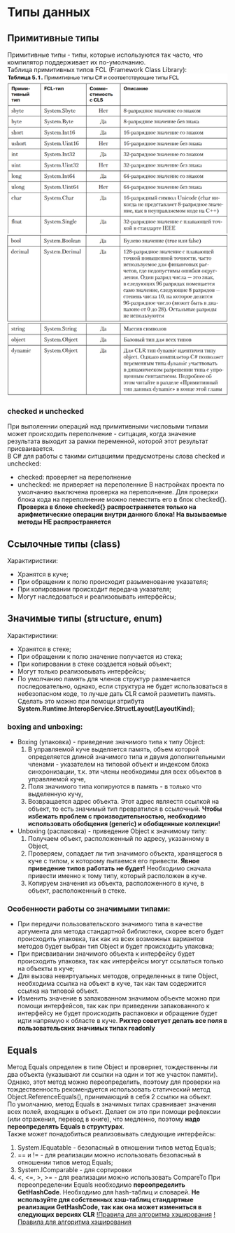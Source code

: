 # Типы данных
## Примитивные типы
Примитивные типы - типы, которые используются так часто, что компилятор поддерживает их по-умолчанию.</br>
Таблица примитивных типов FCL (Framework Class Library):
![FCL-типы](./imgReadme/fcl_1.png)
![FCL-типы](./imgReadme/fcl_2.png)
![FCL-типы](./imgReadme/fcl_3.png)

### checked и unchecked
При выполеннии операций над примитивными числовыми типами может происходить переполнение - 
ситцация, когда значение результата выходит за рамки переменной, которой этот результат присваивается.</br> 
В C# для работы с такими ситцациями предусмотрены слова checked и unchecked:
- checked: проверяет на переполнение
- unchecked: не приверяет на переполенние
В настройках проекта по умолчанию выключена проверка на переполнение.
Для проверки блока кода на переполнение можно пеместить его в блок checked{}.
**Проверка в блоке checked{} распространяется только на арифметические операции внутри данного блока! На вызываемые методы НЕ распространяется**

## Ссылочные типы (class)
Характиристики:
- Хранятся в куче;
- При обращении к полю происходит разыменование указателя;
- При копировании происходит передача указателя;
- Могут наследоваться и реализовывать интерфейсы;
## Значимые типы (structure, enum)
Характиристики:
- Хранятся в стеке;
- При обращении к полю значение получается из стека;
- При копировании в стеке создается новый объект;
- Могут только реализовывать интерфейсы;
- По умолчанию память для членов структур размечается последовательно, однако, если структура не будет
использоваться в небезопасном коде, то лучше дать CLR самой разметить память. 
Сделать это можно при помощи атрибута **System.Runtime.InteropService.StructLayout(LayoutKind)**;
### boxing and unboxing:
- Boxing (упаковка) - приведение значимого типа к типу Object:
	1. В управляемой куче выделяется память, объем которой определяется длиной значимого типа и 
	двумя дополнительными членами - указателем на типовой объект и индексом блока синхронизации, 
	т.к. эти члены необходимы для всех объектов в управляемой куче,
	2. Поля значимого типа копируются в память - в только что выделенную кучу,
	3. Возвращается адрес объекта. Этот адрес являестя ссылкой на объект, то есть значимый тип превратился 
	в ссылочный.
	**Чтобы избежать проблем с производительностью, необходимо использовать обобщения (generic) и обобщенные коллекции!**
- Unboxing (распаковка) - приведение Object к значимому типу:
	1. Получаем объект, расположенный по адресу, указанному в Object,
	2. Проверяем, сопадает ли тип значимого объекта, хранящегося в куче с типом, к которому пытаемся его привести.
	**Явное приведение типов работать не будет!** Необходимо сначала привести именно к тому типу, который расположен в куче.
	3. Копируем значения из объекта, расположенного в куче, в объект, расположенный в стеке.
### Особенности работы со значимыми типами:
- При передачи пользовательского значимого типа в качестве аргумента для метода стандартной библиотеки, скорее всего будет происходить упаковка, 
так как из всех возможных вариантов методов будет выбран тип Object и будет происходить упаковка;
- При присваивании значимого объекта к интерфейсу будет происходить упаковка, так как интерфейсы могут ссылаться только на объекты в куче;
- Для вызова невиртуальных методов, определенных в типе Object, необходима ссылка на объект в куче, 
так как там содержится ссылка на типовой объект.
- Изменить значение в запакованном значимом объекте можно при помощи интерфейсов, так как при приведении запакованного 
к интерфейсу не будет происходить распаковки и обращение будет идти напрямую к областе в куче.
**Рихтер советует делать все поля в пользовательских значимых типах readonly**

## Equals
Метод Equals определен в типе Object и проверяет, тождественны ли два объекта (указывают ли ссылки на один и тот же участок памяти).
Однако, этот метод можно переопределить, поэтому для проверки на тождественность рекомендуется использовать статический метод Object.ReferenceEquals(), принимающий в себя 2 ссылки на объект.</br>
По умолчанию, метод Equals в значимых типах сравнивает значения всех полей, входящих в объект. 
Делает он это при помощи рефлексии (или отражения, перевод в книге), что медленно, поэтому 
**надо переопределять Equals в структурах**.</br>
Также может понадобиться реализовывать следующие интерфейсы:
1. System.IEquatable<T> - безопасный в отношении типов метод Equals;
2. == и != - для реализации можно использовать безопасный в отношении типов метод Equals;
3. System.IComparable<T> - для сортировки
4. <, <=, >, >= - для реализации можно использовать CompareTo
При переопределении Equals необходимо **переопределить GetHashCode**. Необходимо для hash-таблиц и словарей.
**Не используйте для собственных хэш-таблиц стандартные реализации GetHashCode, так как она может измениться в следующих версиях CLR**
[!Правила для алгоритма хэширования](/imgReadme/hash_1.png)
[!Правила для алгоритма хэширования](/imgReadme/hash_2.png)
